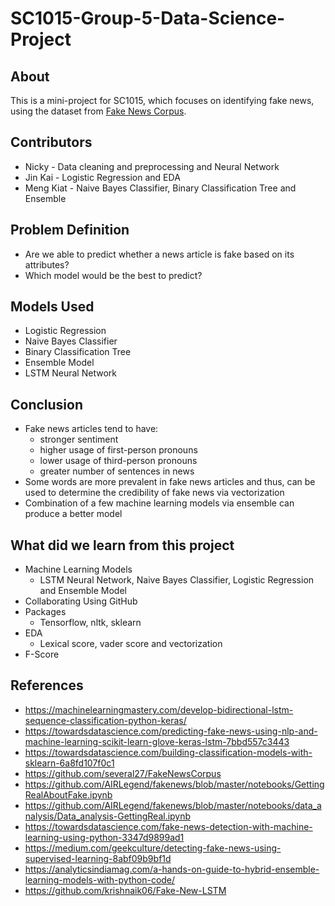 # SC1015-Group-5-Data-Science-Project
## About
This is a mini-project for SC1015, which focuses on identifying fake news, using the dataset from [Fake News Corpus](https://github.com/several27/FakeNewsCorpus).

## Contributors
- Nicky - Data cleaning and preprocessing and Neural Network
- Jin Kai - Logistic Regression and EDA
- Meng Kiat - Naive Bayes Classifier, Binary Classification Tree and Ensemble

## Problem Definition
- Are we able to predict whether a news article is fake based on its attributes?
- Which model would be the best to predict?

## Models Used
- Logistic Regression
- Naive Bayes Classifier
- Binary Classification Tree
- Ensemble Model
- LSTM Neural Network

## Conclusion
- Fake news articles tend to have:
  - stronger sentiment 
  - higher usage of first-person pronouns
  - lower usage of third-person pronouns
  - greater number of sentences in news 
- Some words are more prevalent in fake news articles and thus, can be used to determine the credibility of fake news via vectorization
- Combination of a few machine learning models via ensemble can produce a better model

## What did we learn from this project
- Machine Learning Models
  - LSTM Neural Network, Naive Bayes Classifier, Logistic Regression and Ensemble Model
- Collaborating Using GitHub
- Packages
  - Tensorflow, nltk, sklearn
- EDA
  - Lexical score, vader score and vectorization 
- F-Score

## References
- https://machinelearningmastery.com/develop-bidirectional-lstm-sequence-classification-python-keras/
- https://towardsdatascience.com/predicting-fake-news-using-nlp-and-machine-learning-scikit-learn-glove-keras-lstm-7bbd557c3443
- https://towardsdatascience.com/building-classification-models-with-sklearn-6a8fd107f0c1
- https://github.com/several27/FakeNewsCorpus
- https://github.com/AIRLegend/fakenews/blob/master/notebooks/GettingRealAboutFake.ipynb
- https://github.com/AIRLegend/fakenews/blob/master/notebooks/data_analysis/Data_analysis-GettingReal.ipynb
- https://towardsdatascience.com/fake-news-detection-with-machine-learning-using-python-3347d9899ad1
- https://medium.com/geekculture/detecting-fake-news-using-supervised-learning-8abf09b9bf1d
- https://analyticsindiamag.com/a-hands-on-guide-to-hybrid-ensemble-learning-models-with-python-code/
- https://github.com/krishnaik06/Fake-New-LSTM


